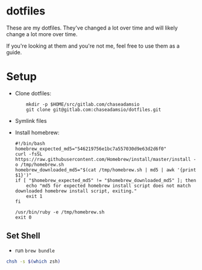 # dotfiles

These are my dotfiles. They've changed a lot over time and will likely change a lot more over time.

If you're looking at them and you're not me, feel free to use them as a guide.

# Setup

- Clone dotfiles:

  ```console
      mkdir -p $HOME/src/gitlab.com/chaseadamsio
      git clone git@gitlab.com:chaseadamsio/dotfiles.git
  ```

- Symlink files

- Install homebrew:

  ```console
  #!/bin/bash
  homebrew_expected_md5="546219756e1bc7a557030d9e63d2d6f0"
  curl -fsSL https://raw.githubusercontent.com/Homebrew/install/master/install -o /tmp/homebrew.sh
  homebrew_downloaded_md5="$(cat /tmp/homebrew.sh | md5 | awk '{print $1}')"
  if [ "$homebrew_expected_md5" != "$homebrew_downloaded_md5" ]; then
      echo "md5 for expected homebrew install script does not match downloaded homebrew install script, exiting."
      exit 1
  fi

  /usr/bin/ruby -e /tmp/homebrew.sh
  exit 0
  ```

## Set Shell

- run `brew bundle`

```sh
chsh -s $(which zsh)
```
